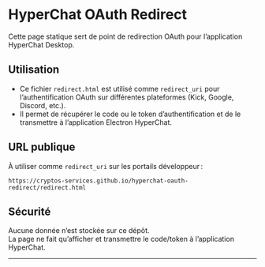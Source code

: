 # HyperChat OAuth Redirect

Cette page statique sert de point de redirection OAuth pour l’application HyperChat Desktop.

## Utilisation

- Ce fichier `redirect.html` est utilisé comme `redirect_uri` pour l’authentification OAuth sur différentes plateformes (Kick, Google, Discord, etc.).
- Il permet de récupérer le code ou le token d’authentification et de le transmettre à l’application Electron HyperChat.

## URL publique

À utiliser comme `redirect_uri` sur les portails développeur :

```
https://cryptos-services.github.io/hyperchat-oauth-redirect/redirect.html
```

## Sécurité

Aucune donnée n’est stockée sur ce dépôt.  
La page ne fait qu’afficher et transmettre le code/token à l’application HyperChat.

---
